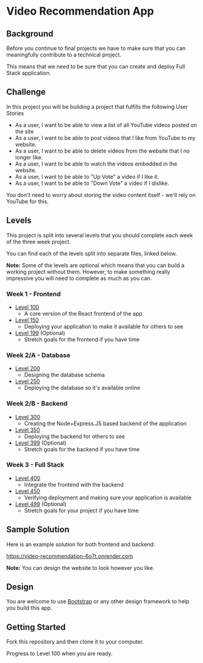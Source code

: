 # Video Recommendation App

## Background

Before you continue to final projects we have to make sure that you can meaningfully contribute to a technical project.

This means that we need to be sure that you can create and deploy Full Stack application.

## Challenge

In this project you will be building a project that fulfills the following User Stories

- As a user, I want to be able to view a list of all YouTube videos posted on the site
- As a user, I want to be able to post videos that I like from YouTube to my website.
- As a user, I want to be able to delete videos from the website that I no longer like.
- As a user, I want to be able to watch the videos embedded in the website.
- As a user, I want to be able to "Up Vote" a video if I like it.
- As a user, I want to be able to "Down Vote" a video if I dislike.

You don't need to worry about storing the video content itself - we'll rely on YouTube for this.

## Levels

This project is split into several levels that you should complete each week of the three week project.

You can find each of the levels split into separate files, linked below.

**Note:** Some of the levels are optional which means that you can build a working project without them. However, to make something really impressive you will need to complete as much as you can.

### Week 1 - Frontend

- [Level 100](./exercises/100.md)
  - A core version of the React frontend of the app
- [Level 150](./exercises/150.md)
  - Deploying your application to make it available for others to see
- [Level 199](./exercises/199.md) (Optional)
  - Stretch goals for the frontend if you have time

### Week 2/A - Database

- [Level 200](./exercises/200.md)
  - Designing the database schema
- [Level 250](./exercises/250.md)
  - Deploying the database so it's available online

### Week 2/B - Backend

- [Level 300](./exercises/300.md)
  - Creating the Node+Express.JS based backend of the application
- [Level 350](./exercises/350.md)
  - Deploying the backend for others to see
- [Level 399](./exercises/399.md) (Optional)
  - Stretch goals for the backend if you have time

### Week 3 - Full Stack

- [Level 400](./exercises/400.md)
  - Integrate the frontend with the backend
- [Level 450](./exercises/450.md)
  - Verifying deployment and making sure your application is available
- [Level 499](./exercises/499.md) (Optional)
  - Stretch goals for your project if you have time

## Sample Solution

Here is an example solution for both frontend and backend:

https://video-recommendation-6o7t.onrender.com

**Note:** You can design the website to look however you like.

## Design

You are welcome to use [Bootstrap](https://getbootstrap.com/docs/4.0/getting-started/introduction/) or any other design framework to help you build this app.

## Getting Started

Fork this repository and then clone it to your computer.

Progress to Level 100 when you are ready.
